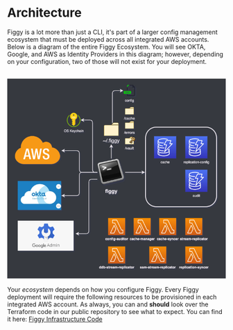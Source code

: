 
# Architecture

Figgy is a lot more than just a CLI, it's part of a larger config management ecosystem that must be deployed across
all integrated AWS accounts.  Below is a diagram of the entire Figgy Ecosystem. You will see OKTA, Google, 
and AWS as Identity Providers in this diagram; however, depending on your configuration, 
two of those will not exist for your deployment.

<br/>![Figgy Ecosystem](/docs/images/deployment/figgy-ecosystem.png)<br/>

Your _ecosystem_ depends on how you configure Figgy. Every Figgy deployment will require the following
resources to be provisioned in each integrated AWS account. As always, you can and **should** look over the Terraform
code in our public repository to see what to expect. You can find it here: 
<a href="https://github.com/figtools/figgy/tree/master/terraform/figgy" target="_blank">Figgy Infrastructure Code</a>


